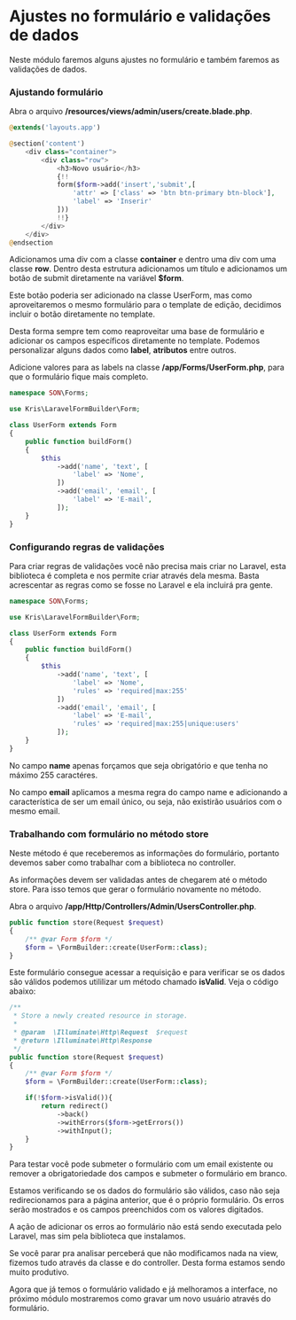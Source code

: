 # Ajustes no formulário e validações de dados

Neste módulo faremos alguns ajustes no formulário e também faremos as validações de dados.

### Ajustando formulário

Abra o arquivo **/resources/views/admin/users/create.blade.php**.

```php
@extends('layouts.app')

@section('content')
    <div class="container">
        <div class="row">
            <h3>Novo usuário</h3>
            {!!
            form($form->add('insert','submit',[
                'attr' => ['class' => 'btn btn-primary btn-block'],
                'label' => 'Inserir'
            ]))
            !!}
        </div>
    </div>
@endsection
```

Adicionamos uma div com a classe **container** e dentro uma div com uma classe **row**. Dentro desta estrutura adicionamos um título e adicionamos um botão de submit diretamente na variável **$form**.

Este botão poderia ser adicionado na classe UserForm, mas como aproveitaremos o mesmo formulário para o template de edição, decidimos incluir o botão diretamente no template.

Desta forma sempre tem como reaproveitar uma base de formulário e adicionar os campos específicos diretamente no template. Podemos personalizar alguns dados como **label**, **atributos** entre outros.

Adicione valores para as labels na classe **/app/Forms/UserForm.php**, para que o formulário fique mais completo.

```php
namespace SON\Forms;

use Kris\LaravelFormBuilder\Form;

class UserForm extends Form
{
    public function buildForm()
    {
        $this
            ->add('name', 'text', [
                'label' => 'Nome',
            ])
            ->add('email', 'email', [
                'label' => 'E-mail',
            ]);
    }
}
```

### Configurando regras de validações

Para criar regras de validações você não precisa mais criar no Laravel, esta biblioteca é completa e nos permite criar através dela mesma. Basta acrescentar as regras como se fosse no Laravel e ela incluirá pra gente.

```php
namespace SON\Forms;

use Kris\LaravelFormBuilder\Form;

class UserForm extends Form
{
    public function buildForm()
    {
        $this
            ->add('name', 'text', [
                'label' => 'Nome',
                'rules' => 'required|max:255'
            ])
            ->add('email', 'email', [
                'label' => 'E-mail',
                'rules' => 'required|max:255|unique:users'
            ]);
    }
}
```

No campo **name** apenas forçamos que seja obrigatório e que tenha no máximo 255 caractéres.

No campo **email** aplicamos a mesma regra do campo name e adicionando a característica de ser um email único, ou seja, não existirão usuários com o mesmo email.

### Trabalhando com formulário no método store

Neste método é que receberemos as informações do formulário, portanto devemos saber como trabalhar com a biblioteca no controller.

As informações devem ser validadas antes de chegarem até o método store. Para isso temos que gerar o formulário novamente no método.

Abra o arquivo **/app/Http/Controllers/Admin/UsersController.php**.

```php
public function store(Request $request)
{
	/** @var Form $form */
    $form = \FormBuilder::create(UserForm::class);
}
```

Este formulário consegue acessar a requisição e para verificar se os dados são válidos podemos utililizar um método chamado **isValid**. Veja o código abaixo:

```php
/**
 * Store a newly created resource in storage.
 *
 * @param  \Illuminate\Http\Request  $request
 * @return \Illuminate\Http\Response
 */
public function store(Request $request)
{
    /** @var Form $form */
    $form = \FormBuilder::create(UserForm::class);

    if(!$form->isValid()){
        return redirect()
            ->back()
            ->withErrors($form->getErrors())
            ->withInput();
    }
}
```

Para testar você pode submeter o formulário com um email existente ou remover a obrigatoriedade dos campos e submeter o formulário em branco.

Estamos verificando se os dados do formulário são válidos, caso não seja redirecionamos para a página anterior, que é o próprio formulário. Os erros serão mostrados e os campos preenchidos com os valores digitados.

A ação de adicionar os erros ao formulário não está sendo executada pelo Laravel, mas sim pela biblioteca que instalamos.

Se você parar pra analisar perceberá que não modificamos nada na view, fizemos tudo através da classe e do controller. Desta forma estamos sendo muito produtivo.

Agora que já temos o formulário validado e já melhoramos a interface, no próximo módulo mostraremos como gravar um novo usuário através do formulário.